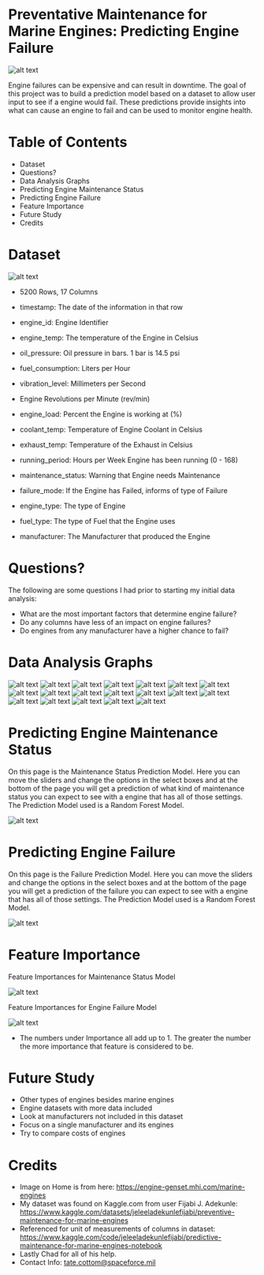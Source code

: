 # Preventative Maintenance for Marine Engines: Predicting Engine Failure

![alt text](Images/Mitsubishi-Marine-Engine.png)

Engine failures can be expensive and can result in downtime. The goal of this project was to build a prediction model based on a dataset to allow user input to see if a engine would fail. These predictions provide insights into what can cause an engine to fail and can be used to monitor engine health.

# Table of Contents

- Dataset
- Questions?
- Data Analysis Graphs
- Predicting Engine Maintenance Status
- Predicting Engine Failure
- Feature Importance
- Future Study
- Credits

# Dataset

![alt text](Images/dataset_picture.png)

- 5200 Rows, 17 Columns

- timestamp: The date of the information in that row
- engine_id: Engine Identifier
- engine_temp: The temperature of the Engine in Celsius
- oil_pressure: Oil pressure in bars. 1 bar is 14.5 psi
- fuel_consumption: Liters per Hour
- vibration_level: Millimeters per Second
- Engine Revolutions per Minute (rev/min)
- engine_load: Percent the Engine is working at (%)
- coolant_temp: Temperature of Engine Coolant in Celsius
- exhaust_temp: Temperature of the Exhaust in Celsius
- running_period: Hours per Week Engine has been running (0 - 168)
- maintenance_status: Warning that Engine needs Maintenance
- failure_mode: If the Engine has Failed, informs of type of Failure
- engine_type: The type of Engine
- fuel_type: The type of Fuel that the Engine uses
- manufacturer: The Manufacturer that produced the Engine

# Questions?

The following are some questions I had prior to starting my initial data analysis:

- What are the most important factors that determine engine failure?
- Do any columns have less of an impact on engine failures?
- Do engines from any manufacturer have a higher chance to fail?

# Data Analysis Graphs

![alt text](Images/manufacturer_vs_failures.png)
![alt text](Images/failure_mode_vs_engines.png)
![alt text](Images/maintenance_status_vs_engines.png)
![alt text](Images/engine_type_vs_engines.png)
![alt text](Images/fuel_vs_engines.png)
![alt text](Images/engine_running_vs_fuel_consumption_hour.png)
![alt text](Images/engine_running_vs_fuel_consumption_week.png)
![alt text](Images/fuel_consumption_week_vs_fuel_consumption_hour.png)
![alt text](Images/engine_load_vs_coolant_temp.png)
![alt text](Images/engine_load_vs_vibration_level.png)
![alt text](Images/engine_load_vs_fuel_consumption_week.png)
![alt text](Images/engine_load_vs_oil_pressure.png)
![alt text](Images/engine_load_vs_engine_temp.png)
![alt text](Images/oil_pressure_vs_coolant_temp.png)
![alt text](Images/engine_temp_vs_coolant_temp.png)
![alt text](Images/vibration_level_vs_oil_pressure.png)
![alt text](Images/oil_pressure_vs_fuel_consumption_week.png)
![alt text](Images/oil_pressure_vs_engine_temp.png)
![alt text](Images/correlations_heatmap.png)

# Predicting Engine Maintenance Status

On this page is the Maintenance Status Prediction Model. Here you can move the sliders and change the options in the select boxes and at the bottom of the page you will get a prediction of what kind of maintenance status you can expect to see with a engine that has all of those settings. The Prediction Model used is a Random Forest Model.

![alt text](Images/maint_status_streamlit.png)

# Predicting Engine Failure

On this page is the Failure Prediction Model. Here you can move the sliders and change the options in the select boxes and at the bottom of the page you will get a prediction of the failure you can expect to see with a engine that has all of those settings. The Prediction Model used is a Random Forest Model.

![alt text](Images/failure_mode_streamlit.png)

# Feature Importance

Feature Importances for Maintenance Status Model

![alt text](Images/Feature_Importance_Maint_Status.png)

Feature Importances for Engine Failure Model

![alt text](Images/Feature_Importance_Fail_Type.png)

- The numbers under Importance all add up to 1. The greater the number the more importance that feature is considered to be.

# Future Study

- Other types of engines besides marine engines
- Engine datasets with more data included
- Look at manufacturers not included in this dataset
- Focus on a single manufacturer and its engines
- Try to compare costs of engines

# Credits

- Image on Home is from here: https://engine-genset.mhi.com/marine-engines
- My dataset was found on Kaggle.com from user Fijabi J. Adekunle: https://www.kaggle.com/datasets/jeleeladekunlefijabi/preventive-maintenance-for-marine-engines
- Referenced for unit of measurements of columns in dataset: https://www.kaggle.com/code/jeleeladekunlefijabi/predictive-maintenance-for-marine-engines-notebook
- Lastly Chad for all of his help.
- Contact Info: tate.cottom@spaceforce.mil
